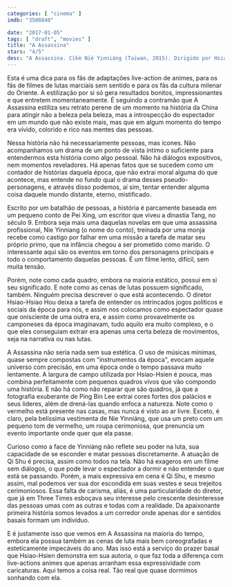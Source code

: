 ```yaml
---
categories: [ "cinema" ]
imdb: "3508840"

date: "2017-01-05"
tags: [ "draft", "movies" ]
title: "A Assassina"
stars: "4/5"
desc: "A Assassina. Cìkè Niè Yinniáng (Taiwan, 2015). Dirigido por Hsiao-Hsien Hou. Escrito por Cheng Ah, T'ien-wen Chu, Hsiao-Hsien Hou, Hai-Meng Hsieh, Xing Pei. Com Chen Chang (Tian Ji'an), Qi Shu (Nie Yinniang), Yun Zhou (Lady Tian), Satoshi Tsumabuki (The Mirror Polisher), Dahong Ni (Nie Feng), Mei Yong (Yinniang' Mother), Zhen Yu Lei (Tien Xing), Nikki Hsin-Ying Hsieh (Huji), Ethan Juan (Xia Jing)."
---
```

Esta é uma dica para os fãs de adaptações live-action de animes, para os fãs de filmes de lutas marciais sem sentido e para os fãs da cultura milenar do Oriente. A estilização por si só gera resultados bonitos, impressionantes e que entretem momentaneamente. É seguindo a contramão que A Assassina estiliza seu retrato perene de um momento na história da China para atingir não a beleza pela beleza, mas a introspecção do espectador em um mundo que não existe mais, mas que em algum momento do tempo era vívido, colorido e rico nas mentes das pessoas.

Nessa história não há necessariamente pessoas, mas ícones. Não acompanhamos um drama de um ponto de vista íntimo o suficiente para entendermos esta história como algo pessoal. Não há diálogos expositivos, nem momentos reveladores. Há apenas fatos que se sucedem como um contador de histórias daquela época, que não extrai moral alguma do que acontece, mas entende no fundo qual o drama desses pseudo-personagens, e através disso podemos, aí sim, tentar entender alguma coisa daquele mundo distante, eterno, mistificado.

Escrito por um batalhão de pessoas, a história é parcamente baseada em um pequeno conto de Pei Xing, um escritor que viveu a dinastia Tang, no século 9. Embora seja mais uma daquelas novelas em que uma assassina profissional, Nie Yinniang (o nome do conto), treinada por uma monja recebe como castigo por falhar em uma missão a tarefa de matar seu próprio primo, que na infância chegou a ser prometido como marido. O interessante aqui são os eventos em torno dos personagens principais e todo o comportamento daquelas pessoas. É um filme lento, difícil, sem muita tensão.

Porém, note como cada quadro, embora na maioria estático, possui em si seu significado. E note como as cenas de lutas possuem significado, também. Ninguém precisa descrever o que está acontecendo. O diretor Hsiao-Hsiao Hou deixa a tarefa de entender os intrincados jogos políticos e sociais da época para nós, e assim nos colocamos como espectador quase que onisciente de uma outra era, e assim como provavelmente os camponeses da época imaginavam, tudo aquilo era muito complexo, e o que eles conseguiam extrair era apenas uma certa beleza de movimentos, seja na narrativa ou nas lutas.

A Assassina não seria nada sem sua estética. O uso de músicas mínimas, quase sempre compostas com "instrumentos da época", evocam aquele universo com precisão, em uma época onde o tempo passava muito lentamente. A largura de campo utilizada por Hsiao-Hsien é pouca, mas combina perfeitamente com pequenos quadros vivos que vão compondo uma história. E não há como não reparar que são quadros, já que a fotografia exuberante de Ping Bin Lee extrai cores fortes dos palácios e seus líderes, além de drená-las quando enfoca a natureza. Note como o vermelho está presente nas casas, mas nunca é visto ao ar livre. Exceto, é claro, pela belíssima vestimenta de Nie Yinniáng, que usa um preto com um pequeno tom de vermelho, um roupa cerimoniosa, que prenuncia um evento importante onde quer que ela passe.

Curioso como a face de Yinniáng não reflete seu poder na luta, sua capacidade de se esconder e matar pessoas discretamente. A atuação de Qi Shu é precisa, assim como todos na tela. Não há exageros em um filme sem diálogos, o que pode levar o espectador a dormir e não entender o que está se passando. Porém, a mais expressiva em cena é Qi Shu, e mesmo assim, mal podemos ver sua dor escondida em suas vestes e seus trejeitos cerimoniosos. Essa falta de carisma, aliás, é uma particularidade do diretor, que já em Three Times esboçava seu interesse pelo crescente desinteresse das pessoas umas com as outras e todas com a realidade. Da apaixonante primeira história somos levados a um corredor onde apenas dor e sentidos basais formam um indivíduo.

E é justamente isso que vemos em A Assassina na maioria do tempo, embora ela possua também as cenas de luta mais bem coreografadas e esteticamente impecáveis do ano. Mas isso está a serviço do prazer basal que Hsiao-Hsien demonstra em sua autoria, o que faz toda a diferença com live-actions animes que apenas arranham essa expressividade com caricaturas. Aqui temos a coisa real. Tão real que quase dormimos sonhando com ela.
